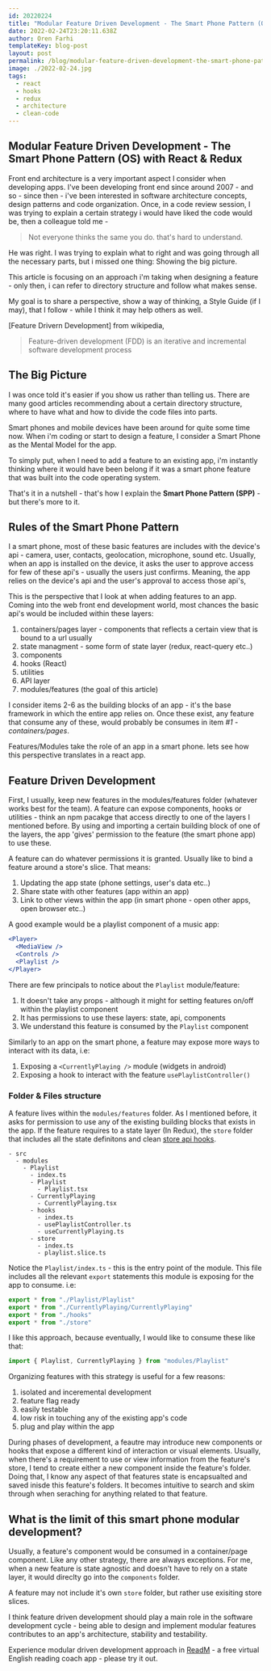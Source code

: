 ```yaml
---
id: 20220224
title: "Modular Feature Driven Development - The Smart Phone Pattern (OS) with React & Redux"
date: 2022-02-24T23:20:11.638Z
author: Oren Farhi
templateKey: blog-post
layout: post
permalink: /blog/modular-feature-driven-development-the-smart-phone-pattern-os-with-react-redux/
image: ./2022-02-24.jpg
tags:
  - react
  - hooks
  - redux
  - architecture
  - clean-code
---
```


## Modular Feature Driven Development - The Smart Phone Pattern (OS) with React & Redux

Front end architecture is a very important aspect I consider when developing apps. I've been developing front end since around 2007 - and so - since then - i've been interested in software architecture concepts, design patterns and code organization.
Once, in a code review session, I was trying to explain a certain strategy i would have liked the code would be, then a colleague told me -

> Not everyone thinks the same you do. that's hard to understand.

He was right. I was trying to explain what to right and was going through all the necessary parts, but i missed one thing: Showing the big picture.

This article is focusing on an approach i'm taking when designing a feature - only then, i can refer to directory structure and follow what makes sense.

My goal is to share a perspective, show a way of thinking, a Style Guide (if I may), that I follow - while I think it may help others as well.

[Feature Drivern Development] from wikipedia,

> Feature-driven development (FDD) is an iterative and incremental software development process

## The Big Picture

I was once told it's easier if you show us rather than telling us.
There are many good articles recommending about a certain directory structure, where to have what and how to divide the code files into parts.

Smart phones and mobile devices have been around for quite some time now. When i'm coding or start to design a feature, I consider a Smart Phone as the Mental Model for the app.

To simply put, when I need to add a feature to an existing app, i'm instantly thinking where it would have been belong if it was a smart phone feature that was built into the code operating system.

That's it in a nutshell - that's how I explain the **Smart Phone Pattern (SPP)** - but there's more to it.

## Rules of the Smart Phone Pattern

I a smart phone, most of these basic features are includes with the device's api - camera, user, contacts, geolocation, microphone, sound etc.
Usually, when an app is installed on the device, it asks the user to approve access for few of these api's - usually the users just confirms. Meaning, the app relies on the device's api and the user's approval to access those api's,

This is the perspective that I look at when adding features to an app.
Coming into the web front end development world, most chances the basic api's would be included within these layers:

1. containers/pages layer - components that reflects a certain view that is bound to a url usually
2. state managment - some form of state layer (redux, react-query etc..)
3. components
4. hooks (React)
5. utilities
6. API layer
7. modules/features (the goal of this article)

I consider items 2-6 as the building blocks of an app - it's the base framework in which the entire app relies on. Once these exist, any feature that consume any of these, would probably be consumes in item _#1 - containers/pages_.

Features/Modules take the role of an app in a smart phone. lets see how this perspective translates in a react app.

## Feature Driven Development

First, I usually, keep new features in the modules/features folder (whatever works best for the team).
A feature can expose components, hooks or utilities - think an npm pacakge that access directly to one of the layers I mentioned before. By using and importing a certain building block of one of the layers, the app 'gives' permission to the feature (the smart phone app) to use these.

A feature can do whatever permissions it is granted. Usually like to bind a feature around a store's slice. That means:

1. Updating the app state (phone settings, user's data etc..)
2. Share state with other features (app within an app)
3. Link to other views within the app (in smart phone - open other apps, open browser etc..)

A good example would be a playlist component of a music app:

```jsx
<Player>
  <MediaView />
  <Controls />
  <Playlist />
</Player>
```

There are few principals to notice about the `Playlist` module/feature:

1. It doesn't take any props - although it might for setting features on/off within the playlist component
2. It has permissions to use these layers: state, api, components
3. We understand this feature is consumed by the `Playlist` component

Similarly to an app on the smart phone, a feature may expose more ways to interact with its data, i.e:

1. Exposing a `<CurrentlyPlaying />` module (widgets in android)
2. Exposing a hook to interact with the feature `usePlaylistController()`

### Folder & Files structure

A feature lives within the `modules/features` folder. As I mentioned before, it asks for permission to use any of the existing building blocks that exists in the app.
If the feature requires to a state layer (In Redux), the `store` folder that includes all the state definitons and clean [store api hooks].

```
- src
  - modules
    - Playlist
      - index.ts
      - Playlist
        - Playlist.tsx
      - CurrentlyPlaying
        - CurrentlyPlaying.tsx
      - hooks
        - index.ts
        - usePlaylistController.ts
        - useCurrentlyPlaying.ts
      - store
        - index.ts
        - playlist.slice.ts
```

Notice the `Playlist/index.ts` - this is the entry point of the module. This file includes all the relevant `export` statements this module is exposing for the app to consume. i.e:

```jsx
export * from "./Playlist/Playlist"
export * from "./CurrentlyPlaying/CurrentlyPlaying"
export * from "./hooks"
export * from "./store"
```

I like this approach, because eventually, I would like to consume these like that:

```jsx
import { Playlist, CurrentlyPlaying } from "modules/Playlist"
```

Organizing features with this strategy is useful for a few reasons:

1. isolated and inceremental development
2. feature flag ready
3. easily testable
4. low risk in touching any of the existing app's code
5. plug and play within the app

During phases of development, a feautre may introduce new components or hooks that expose a different kind of interaction or visual elements. Usually, when there's a requirement to use or view information from the feature's store, I tend to create either a new component inside the feature's folder. Doing that, I know any aspect of that features state is encapsualted and saved inisde this feature's folders. It becomes intuitive to search and skim through when seraching for anything related to that feature.

## What is the limit of this smart phone modular development?

Usually, a feature's component would be consumed in a container/page component. Like any other strategy, there are always exceptions. For me, when a new feature is state agnostic and doesn't have to rely on a state layer, it would direclty go into the `components` folder.

A feature may not include it's own `store` folder, but rather use exisiting store slices.

I think feature driven development should play a main role in the software development cycle - being able to design and implement modular features contributes to an app's architecture, stability and testability.

Experience modular driven development approach in [ReadM] - a free virtual English reading coach app - please try it out.

[readm]: https://readm.netlify.app
[store api hooks]: https://orizens.com/blog/how-to-not-have-a-mess-with-react-hooks-and-redux/
[feature driven development]: https://en.wikipedia.org/wiki/Feature-driven_development
